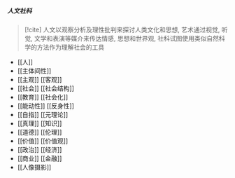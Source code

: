 ##### 人文社科
>[!cite] 人文以观察分析及理性批判来探讨人类文化和思想, 艺术通过视觉, 听觉, 文学和表演等媒介来传达情感, 思想和世界观, 社科试图使用类似自然科学的方法作为理解社会的工具
- [[人]] 
- [[主体间性]] 
- [[主观]] [[客观]] 
- [[社会]] [[社会结构]] 
- [[教育]] [[社会化]] 
- [[能动性]] [[反身性]] 
- [[自指]] [[元理论]] 
- [[真理]] [[知识]] 
- [[道德]] [[伦理]] 
- [[价值]] [[价值观]] 
- [[政治]] [[经济]] 
- [[商业]] [[金融]] 
- [[人像摄影]] 


